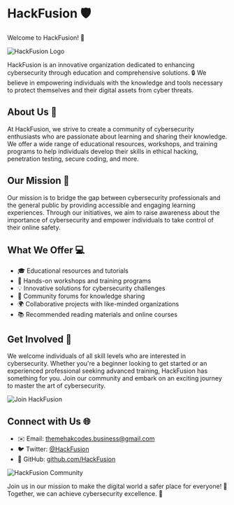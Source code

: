 # HackFusion :shield:

Welcome to HackFusion! :rocket:

![HackFusion Logo](https://github.com/hackfusion/.github/blob/4240a622f121350f3975cea4a87614e95095c827/hackfusion-logo.jpg)

HackFusion is an innovative organization dedicated to enhancing cybersecurity through education and comprehensive solutions. 🔒 We believe in empowering individuals with the knowledge and tools necessary to protect themselves and their digital assets from cyber threats.

## About Us 📝

At HackFusion, we strive to create a community of cybersecurity enthusiasts who are passionate about learning and sharing their knowledge. We offer a wide range of educational resources, workshops, and training programs to help individuals develop their skills in ethical hacking, penetration testing, secure coding, and more.

## Our Mission 🎯

Our mission is to bridge the gap between cybersecurity professionals and the general public by providing accessible and engaging learning experiences. Through our initiatives, we aim to raise awareness about the importance of cybersecurity and empower individuals to take control of their online safety.

## What We Offer 💻

- 🎓 Educational resources and tutorials
- 🔧 Hands-on workshops and training programs
- 💡 Innovative solutions for cybersecurity challenges
- 💬 Community forums for knowledge sharing
- 🌍 Collaborative projects with like-minded organizations
- 📚 Recommended reading materials and online courses

## Get Involved 👥

We welcome individuals of all skill levels who are interested in cybersecurity. Whether you're a beginner looking to get started or an experienced professional seeking advanced training, HackFusion has something for you. Join our community and embark on an exciting journey to master the art of cybersecurity.

![Join HackFusion](https://github.com/hackfusion/.github/blob/4240a622f121350f3975cea4a87614e95095c827/hackfusion-join.gif)

## Connect with Us 🌐

- ✉️ Email: themehakcodes.business@gmail.com
- 🐦 Twitter: [@HackFusion](https://twitter.com/HackFusion)
- 🔗 GitHub: [github.com/HackFusion](https://github.com/HackFusion)

![HackFusion Community](https://github.com/hackfusion/.github/blob/4240a622f121350f3975cea4a87614e95095c827/hackfusion-community.gif)

Join us in our mission to make the digital world a safer place for everyone! 🔐 Together, we can achieve cybersecurity excellence. 💪
